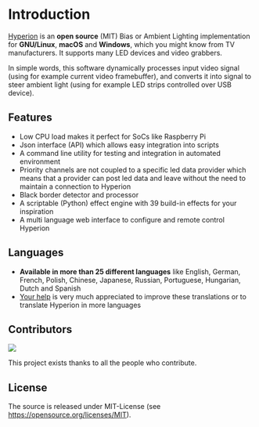 # Introduction

[Hyperion](https://github.com/hyperion-project/hyperion.ng) is an **open source** (MIT) Bias or Ambient Lighting implementation for **GNU/Linux**, **macOS** and **Windows**, which you might know from TV manufacturers.
It supports many LED devices and video grabbers.

In simple words, this software dynamically processes input video signal (using for example current video framebuffer), and converts it into signal to steer ambient light (using for example LED strips controlled over USB device).

## Features

- Low CPU load makes it perfect for SoCs like Raspberry Pi
- Json interface (API) which allows easy integration into scripts
- A command line utility for testing and integration in automated environment
- Priority channels are not coupled to a specific led data provider which means that a provider can post led data and leave without the need to maintain a connection to Hyperion
- Black border detector and processor
- A scriptable (Python) effect engine with 39 build-in effects for your inspiration
- A multi language web interface to configure and remote control Hyperion

## Languages
- **Available in more than 25 different languages** like English, German, French, Polish, Chinese, Japanese, Russian, Portuguese, Hungarian, Dutch and Spanish
- [Your help](https://poeditor.com/join/project/Y4F6vHRFjA) is very much appreciated to improve these translations or to translate Hyperion in more languages

## Contributors

[![](https://contrib.rocks/image?repo=hyperion-project/hyperion.ng&columns=16)](https://github.com/hyperion-project/hyperion.ng/graphs/contributors)

This project exists thanks to all the people who contribute.

## License

The source is released under MIT-License (see https://opensource.org/licenses/MIT).